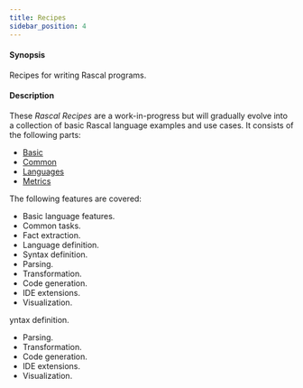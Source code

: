 ```yaml
---
title: Recipes
sidebar_position: 4
---
```


#### Synopsis

Recipes for writing Rascal programs.

#### Description

These _Rascal Recipes_ are a work-in-progress but will gradually evolve into a collection of basic Rascal language examples and use cases.
It consists of the following parts:

* [Basic](../Recipes/Basic/index.md)
* [Common](../Recipes/Common/index.md)
* [Languages](../Recipes/Languages/index.md)
* [Metrics](../Recipes/Metrics/index.md)

The following features are covered:

*  Basic language features.
*  Common tasks.
*  Fact extraction.
*  Language definition.
*  Syntax definition.
*  Parsing.
*  Transformation.
*  Code generation.
*  IDE extensions.
*  Visualization.


yntax definition.
*  Parsing.
*  Transformation.
*  Code generation.
*  IDE extensions.
*  Visualization.


